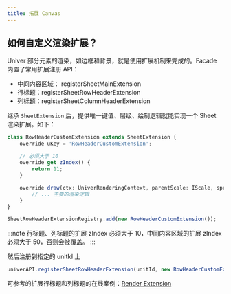 ```yaml
---
title: 拓展 Canvas
---
```


## 如何自定义渲染扩展？

Univer 部分元素的渲染，如边框和背景，就是使用扩展机制来完成的。Facade 内置了常用扩展注册 API：

- 中间内容区域： registerSheetMainExtension
- 行标题：registerSheetRowHeaderExtension
- 列标题：registerSheetColumnHeaderExtension

继承 `SheetExtension` 后，提供唯一键值、层级、绘制逻辑就能实现一个 Sheet 渲染扩展。如下：
```ts
class RowHeaderCustomExtension extends SheetExtension {
    override uKey = 'RowHeaderCustomExtension';

    // 必须大于 10
    override get zIndex() {
        return 11;
    }

    override draw(ctx: UniverRenderingContext, parentScale: IScale, spreadsheetSkeleton: SpreadsheetSkeleton) {
        // ... 主要的渲染逻辑
    }
}

SheetRowHeaderExtensionRegistry.add(new RowHeaderCustomExtension());
```
:::note
行标题、列标题的扩展 zIndex 必须大于 10，中间内容区域的扩展 zIndex 必须大于 50，否则会被覆盖。
:::

然后注册到指定的 unitId 上

```ts
univerAPI.registerSheetRowHeaderExtension(unitId, new RowHeaderCustomExtension());
```

可参考的扩展行标题和列标题的在线案例：[Render Extension](/playground?title=Render%20Extension)
